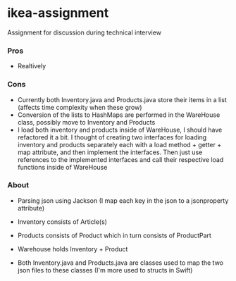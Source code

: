 # ikea-assignment
Assignment for discussion during technical interview

### Pros
- Realtively 

### Cons
- Currently both Inventory.java and Products.java store their items in a list (affects time complexity when these grow)
- Conversion of the lists to HashMaps are performed in the WareHouse class, possibly move to Inventory and Products
- I load both inventory and products inside of WareHouse, I should have refactored it a bit. I thought of creating two interfaces for loading inventory and products separately each with a load method + getter + map attribute, and then implement the interfaces. Then just use references to the implemented interfaces and call their respective load functions inside of WareHouse


### About
- Parsing json using Jackson (I map each key in the json to a jsonproperty attribute)

- Inventory consists of Article(s)

- Products consists of Product which in turn consists of ProductPart

- Warehouse holds Inventory + Product

- Both Inventory.java and Products.java are classes used to map the two json files to these classes (I'm more used to structs in Swift)